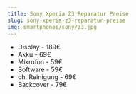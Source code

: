 ```yaml
---
title: Sony Xperia Z3 Reparatur Preise
slug: sony-xperia-z3-reparatur-preise
img: smartphones/sony/z3.jpg
---
```


- Display - 189€
- Akku - 69€
- Mikrofon - 59€
- Software - 59€
- ch. Reinigung - 69€
- Backcover - 79€
